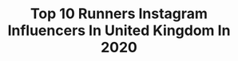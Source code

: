 ---
title: Top 10 Runners Instagram Influencers In United Kingdom In 2020
description: >-
  Find top runners Instagram influencers in United Kingdom in 2020. Most popular hashtags: #stayhome #makeup #ootd #runner.
platform: Instagram
profiles:
  - username: "carolinelabouchere"
    fullname: >-
      Caroline Labouchere
    location: "United Kingdom"
    followers: 138059
    engagement: 461
    commentsToLikes: 0.033699
    avatar: "https://scontent-arn2-1.cdninstagram.com/v/t51.2885-19/s320x320/90509763_502123423998314_2709525499306049536_n.jpg?_nc_ht=scontent-arn2-1.cdninstagram.com&_nc_ohc=HTvjW0cnczUAX-5vC59&oh=4e6aa86bb082cb2b125c37bdfce1ab67&oe=5EBC5D13"
    verified: true
    hashtags: "#stayintouch, #over50, #thinkpositive, #fashion"
  - username: "rachrunsoutdoors"
    fullname: >-
      RachRunsOutdoors
    location: "United Kingdom"
    followers: 5386
    engagement: 635
    commentsToLikes: 0.120222
    avatar: "https://scontent-lhr8-1.cdninstagram.com/v/t51.2885-19/s320x320/83722395_595718677680923_5867796465962713088_n.jpg?_nc_ht=scontent-lhr8-1.cdninstagram.com&_nc_ohc=lbPAsI0CK1oAX9J5Emj&oh=af02083dc832bbc74b002a5288a8cac7&oe=5EB9C0B1"
    verified: false
    hashtags: "#mamtor, #trailsisters, #westsussex, #trailkids"
  - username: "tina_eisen"
    fullname: >-
      Tina Eisen
    location: "United Kingdom"
    followers: 63620
    engagement: 448
    commentsToLikes: 0.026067
    avatar: "https://scontent-amt2-1.cdninstagram.com/v/t51.2885-19/s320x320/79167959_446297662952398_5863774366528962560_n.jpg?_nc_ht=scontent-amt2-1.cdninstagram.com&_nc_ohc=BVcO-jPZTvMAX8BgMBM&oh=5939568a06dd694a977e0c9284631216&oe=5EBA9565"
    verified: false
    hashtags: "#creativebeauty, #purplelips, #exfoliatingmask, #quarantineartclub"
  - username: "whatkathydidnext"
    fullname: >-
      Kathy 50+🇬🇧
    location: "United Kingdom"
    followers: 28011
    engagement: 160
    commentsToLikes: 0.251312
    avatar: "https://scontent-ams4-1.cdninstagram.com/v/t51.2885-19/s320x320/74704985_557267228380747_9170277410623455232_n.jpg?_nc_ht=scontent-ams4-1.cdninstagram.com&_nc_ohc=8Bz1fnES6_4AX8ARsZm&oh=fc7b60a2374d01316c3528a0d24477fc&oe=5EBB0DFD"
    verified: false
    hashtags: "#happytagging, #cloudbag, #50andfabulous, #springready"
  - username: "armana_rai"
    fullname: >-
      Armana Rai - RUN 💫
    location: "United Kingdom"
    followers: 23468
    engagement: 251
    commentsToLikes: 0.058176
    avatar: "https://scontent-gmp1-1.cdninstagram.com/v/t51.2885-19/s320x320/71232421_2416012688663638_2730791978332585984_n.jpg?_nc_ht=scontent-gmp1-1.cdninstagram.com&_nc_ohc=LncUeVHSUxgAX8Vh5QC&oh=ed0ca56719671d60d5880bcf71ae3492&oe=5EB3807B"
    verified: false
    hashtags: "#nowatch, #tsp, #underamouruk, #sunday"
  - username: "kellogs_ontherun"
    fullname: >-
      Kelly🏃‍♀️
    location: "United Kingdom"
    followers: 38785
    engagement: 483
    commentsToLikes: 0.022061
    avatar: "https://scontent-atl3-1.cdninstagram.com/v/t51.2885-19/s320x320/55940463_282189162690933_8939910633474752512_n.jpg?_nc_ht=scontent-atl3-1.cdninstagram.com&_nc_ohc=ryK9SyDqLxgAX_6hyBQ&oh=16a68162129730c061a83b0243990332&oe=5EBB13E3"
    verified: false
    hashtags: "#thismumruns, #noblerunners, #simplethings, #llanellihalfmarathon"
  - username: "spongecakesquaretin"
    fullname: >-
      Steven Carter-Bailey
    location: "United Kingdom"
    followers: 87961
    engagement: 658
    commentsToLikes: 0.012807
    avatar: "https://scontent-amt2-1.cdninstagram.com/v/t51.2885-19/s320x320/39013993_487698288308339_4640358648864833536_n.jpg?_nc_ht=scontent-amt2-1.cdninstagram.com&_nc_ohc=belFe8C92PkAX_51LNx&oh=d6fba97ccd89909ef06ee72a86080d20&oe=5EBA21C5"
    verified: true
    hashtags: "#breadcake, #isolation, #bowtie, #goldengatebridge"
  - username: "confessions_of_a_runner"
    fullname: >-
      Rick
    location: "United Kingdom"
    followers: 4090
    engagement: 880
    commentsToLikes: 0.169170
    avatar: "https://scontent-lhr8-1.cdninstagram.com/v/t51.2885-19/s320x320/89740243_658350261648745_3212097627113914368_n.jpg?_nc_ht=scontent-lhr8-1.cdninstagram.com&_nc_ohc=KD0duA4lG5QAX9CSaY7&oh=ce9b5a28cdd3f31c6238809b381d7488&oe=5EBA9707"
    verified: false
    hashtags: "#runnerspace, #time2run, #runnersofinstagram, #equality"
  - username: "rodglobe"
    fullname: >-
      Rod L D’Silva 🇬🇧🇧🇷
    location: "United Kingdom"
    followers: 2142
    engagement: 1817
    commentsToLikes: 0.056465
    avatar: "https://scontent-ssn1-1.cdninstagram.com/v/t51.2885-19/s320x320/87641620_1519016048254218_836733923605086208_n.jpg?_nc_ht=scontent-ssn1-1.cdninstagram.com&_nc_ohc=8glShSOwV8wAX-Df7tN&oh=c5cca6cc283036a7d18f47a7a20389df&oe=5EB6F8F6"
    verified: false
    hashtags: "#throwbackthursday, #stmaarten, #caribbean, #redpaddleco"
  - username: "swatimukund"
    fullname: >-
      Swati Mukund
    location: "United Kingdom"
    followers: 112015
    engagement: 294
    commentsToLikes: 0.037473
    avatar: "https://scontent-lhr8-1.cdninstagram.com/v/t51.2885-19/s320x320/91136957_246313346546493_5114556728066703360_n.jpg?_nc_ht=scontent-lhr8-1.cdninstagram.com&_nc_ohc=AFoiltx6nVEAX84xCYo&oh=fdaba7cd8d23c36868c219bb1c5f616d&oe=5EB96551"
    verified: false
    hashtags: "#throwback, #kindness, #hair, #mumbai"
---